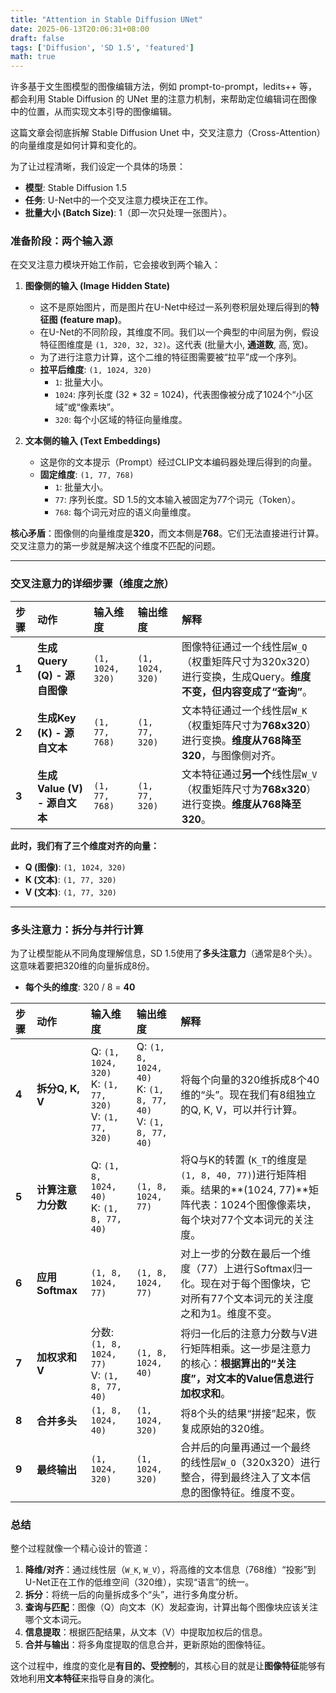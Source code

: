 ```yaml
---
title: "Attention in Stable Diffusion UNet"
date: 2025-06-13T20:06:31+08:00
draft: false
tags: ['Diffusion', 'SD 1.5', 'featured']
math: true
---
```


许多基于文生图模型的图像编辑方法，例如 prompt-to-prompt，ledits++ 等，都会利用 Stable Diffusion 的 UNet 里的注意力机制，来帮助定位编辑词在图像中的位置，从而实现文本引导的图像编辑。

这篇文章会彻底拆解 Stable Diffusion Unet 中，交叉注意力（Cross-Attention）的向量维度是如何计算和变化的。

为了让过程清晰，我们设定一个具体的场景：
-   **模型**: Stable Diffusion 1.5
-   **任务**: U-Net中的一个交叉注意力模块正在工作。
-   **批量大小 (Batch Size)**: 1（即一次只处理一张图片）。

### 准备阶段：两个输入源

在交叉注意力模块开始工作前，它会接收到两个输入：

1.  **图像侧的输入 (Image Hidden State)**
    -   这不是原始图片，而是图片在U-Net中经过一系列卷积层处理后得到的**特征图 (feature map)**。
    -   在U-Net的不同阶段，其维度不同。我们以一个典型的中间层为例，假设特征图维度是 `(1, 320, 32, 32)`。这代表 (批量大小, **通道数**, 高, 宽)。
    -   为了进行注意力计算，这个二维的特征图需要被“拉平”成一个序列。
    -   **拉平后维度**: `(1, 1024, 320)`
        -   `1`: 批量大小。
        -   `1024`: 序列长度 (32 * 32 = 1024)，代表图像被分成了1024个“小区域”或“像素块”。
        -   `320`: 每个小区域的特征向量维度。

2.  **文本侧的输入 (Text Embeddings)**
    -   这是你的文本提示（Prompt）经过CLIP文本编码器处理后得到的向量。
    -   **固定维度**: `(1, 77, 768)`
        -   `1`: 批量大小。
        -   `77`: 序列长度。SD 1.5的文本输入被固定为77个词元（Token）。
        -   `768`: 每个词元对应的语义向量维度。

**核心矛盾**：图像侧的向量维度是**320**，而文本侧是**768**。它们无法直接进行计算。交叉注意力的第一步就是解决这个维度不匹配的问题。

---

### 交叉注意力的详细步骤（维度之旅）

| 步骤 | 动作 | 输入维度 | 输出维度 | 解释 |
| :--- | :--- | :--- | :--- | :--- |
| **1** | **生成Query (Q) - 源自图像** | `(1, 1024, 320)` | `(1, 1024, 320)` | 图像特征通过一个线性层`W_Q`（权重矩阵尺寸为320x320）进行变换，生成Query。**维度不变，但内容变成了“查询”**。 |
| **2** | **生成Key (K) - 源自文本** | `(1, 77, 768)` | `(1, 77, 320)` | 文本特征通过一个线性层`W_K`（权重矩阵尺寸为**768x320**）进行变换。**维度从768降至320**，与图像侧对齐。 |
| **3** | **生成Value (V) - 源自文本** | `(1, 77, 768)` | `(1, 77, 320)` | 文本特征通过**另一个**线性层`W_V`（权重矩阵尺寸为**768x320**）进行变换。**维度从768降至320**。 |

**此时，我们有了三个维度对齐的向量：**
-   **Q (图像)**: `(1, 1024, 320)`
-   **K (文本)**: `(1, 77, 320)`
-   **V (文本)**: `(1, 77, 320)`

---

### 多头注意力：拆分与并行计算

为了让模型能从不同角度理解信息，SD 1.5使用了**多头注意力**（通常是8个头）。这意味着要把320维的向量拆成8份。

-   **每个头的维度**: 320 / 8 = **40**

| 步骤 | 动作 | 输入维度 | 输出维度 | 解释 |
| :--- | :--- | :--- | :--- | :--- |
| **4** | **拆分Q, K, V** | Q: `(1, 1024, 320)`<br>K: `(1, 77, 320)`<br>V: `(1, 77, 320)` | Q: `(1, 8, 1024, 40)`<br>K: `(1, 8, 77, 40)`<br>V: `(1, 8, 77, 40)` | 将每个向量的320维拆成8个40维的“头”。现在我们有8组独立的Q, K, V，可以并行计算。 |
| **5** | **计算注意力分数** | Q: `(1, 8, 1024, 40)`<br>K: `(1, 8, 77, 40)` | `(1, 8, 1024, 77)` | 将Q与K的转置 (`K_T`的维度是 `(1, 8, 40, 77)`)进行矩阵相乘。结果的**(1024, 77)**矩阵代表：1024个图像像素块，每个块对77个文本词元的关注度。 |
| **6** | **应用Softmax** | `(1, 8, 1024, 77)` | `(1, 8, 1024, 77)` | 对上一步的分数在最后一个维度（77）上进行Softmax归一化。现在对于每个图像块，它对所有77个文本词元的关注度之和为1。维度不变。 |
| **7** | **加权求和V** | 分数: `(1, 8, 1024, 77)`<br>V: `(1, 8, 77, 40)` | `(1, 8, 1024, 40)` | 将归一化后的注意力分数与V进行矩阵相乘。这一步是注意力的核心：**根据算出的“关注度”，对文本的Value信息进行加权求和**。 |
| **8** | **合并多头** | `(1, 8, 1024, 40)` | `(1, 1024, 320)` | 将8个头的结果“拼接”起来，恢复成原始的320维。 |
| **9** | **最终输出** | `(1, 1024, 320)` | `(1, 1024, 320)` | 合并后的向量再通过一个最终的线性层`W_O`（320x320）进行整合，得到最终注入了文本信息的图像特征。维度不变。 |

### 总结

整个过程就像一个精心设计的管道：

1.  **降维/对齐**：通过线性层（`W_K`, `W_V`），将高维的文本信息（768维）“投影”到U-Net正在工作的低维空间（320维），实现“语言”的统一。
2.  **拆分**：将统一后的向量拆成多个“头”，进行多角度分析。
3.  **查询与匹配**：图像（Q）向文本（K）发起查询，计算出每个图像块应该关注哪个文本词元。
4.  **信息提取**：根据匹配结果，从文本（V）中提取加权后的信息。
5.  **合并与输出**：将多角度提取的信息合并，更新原始的图像特征。

这个过程中，维度的变化是**有目的、受控制**的，其核心目的就是让**图像特征**能够有效地利用**文本特征**来指导自身的演化。